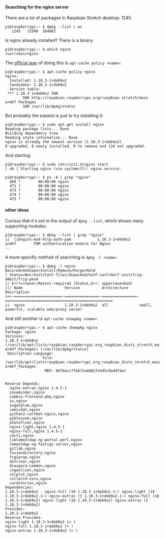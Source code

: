 #### Searching for the nginx server

There are a lot of packages in Raspbian Stretch desktop:  1245.

```
pi@raspberrypi:~ $ dpkg --list | wc
   1245   12596  164862
```

Is nginx already installed?  There is a binary:

```
pi@raspberrypi:~ $ which nginx
/usr/sbin/nginx
```

The [official way](https://unix.stackexchange.com/questions/217076/how-to-find-out-if-a-specific-package-is-installed-on-debian) of doing this is ``apt-cache policy <name>``:

```
pi@raspberrypi:~ $ apt-cache policy nginx
nginx:
  Installed: 1.10.3-1+deb9u2
  Candidate: 1.10.3-1+deb9u2
  Version table:
 *** 1.10.3-1+deb9u2 500
        500 http://raspbian.raspberrypi.org/raspbian stretch/main armhf Packages
        100 /var/lib/dpkg/status
```

But probably the easiest is just to try installing it:

```
pi@raspberrypi:~ $ sudo apt-get install nginx
Reading package lists... Done
Building dependency tree       
Reading state information... Done
nginx is already the newest version (1.10.3-1+deb9u2).
0 upgraded, 0 newly installed, 0 to remove and 134 not upgraded.
```

And starting:

```
pi@raspberrypi:~ $ sudo /etc/init.d/nginx start
[ ok ] Starting nginx (via systemctl): nginx.service.
```

```
pi@raspberrypi:~ $ ps -A | grep "nginx"
  469 ?        00:00:00 nginx
  471 ?        00:00:00 nginx
  473 ?        00:00:00 nginx
  474 ?        00:00:00 nginx
  475 ?        00:00:00 nginx
```

#### other ideas

Curious that it's not in the output of ``dpkg --list``, which shows many supporting modules.

```
pi@raspberrypi:~ $ dpkg --list | grep "nginx"
ii  libnginx-mod-http-auth-pam            1.10.3-1+deb9u2                   armhf        PAM authentication module for Nginx
..
```

A more specific method of searching is ``dpkg -l <name>``

```
pi@raspberrypi:~ $ dpkg -l nginx
Desired=Unknown/Install/Remove/Purge/Hold
| Status=Not/Inst/Conf-files/Unpacked/halF-conf/Half-inst/trig-aWait/Trig-pend
|/ Err?=(none)/Reinst-required (Status,Err: uppercase=bad)
||/ Name                   Version          Architecture     Description
+++-======================-================-================-=================================================
ii  nginx                  1.10.3-1+deb9u2  all              small, powerful, scalable web/proxy server
```

And still another is ``apt-cache showpkg <name>``:

```
pi@raspberrypi:~ $ apt-cache showpkg nginx
Package: nginx
Versions: 
1.10.3-1+deb9u2 (/var/lib/apt/lists/raspbian.raspberrypi.org_raspbian_dists_stretch_main_binary-armhf_Packages) (/var/lib/dpkg/status)
 Description Language: 
                 File: /var/lib/apt/lists/raspbian.raspberrypi.org_raspbian_dists_stretch_main_binary-armhf_Packages
                  MD5: 04f6acc7fe672a4d62f4345c9addf4a7


Reverse Depends: 
  nginx-extras,nginx 1.4.5-1
  zoneminder,nginx
  zabbix-frontend-php,nginx
  sx,nginx
  sugarplum,nginx
  samizdat,nginx
  python3-certbot-nginx,nginx
  pyblosxom,nginx
  photofloat,nginx
  nginx-light,nginx 1.4.5-1
  nginx-full,nginx 1.4.5-1
  cacti,nginx
  liblemonldap-ng-portal-perl,nginx
  lemonldap-ng-fastcgi-server,nginx
  gitlab,nginx
  fusiondirectory,nginx
  fcgiwrap,nginx
  dotclear,nginx
  diaspora-common,nginx
  coquelicot,nginx
  colplot,nginx
  collectd-core,nginx
  cardstories,nginx
Dependencies: 
1.10.3-1+deb9u2 - nginx-full (19 1.10.3-1+deb9u2.1~) nginx-light (19 1.10.3-1+deb9u2.1~) nginx-extras (3 1.10.3-1+deb9u2.1~) nginx-full (18 1.10.3-1+deb9u2) nginx-light (18 1.10.3-1+deb9u2) nginx-extras (2 1.10.3-1+deb9u2) 
Provides: 
1.10.3-1+deb9u2 - 
Reverse Provides: 
nginx-light 1.10.3-1+deb9u2 (= )
nginx-full 1.10.3-1+deb9u2 (= )
nginx-extras 1.10.3-1+deb9u2 (= )
```

